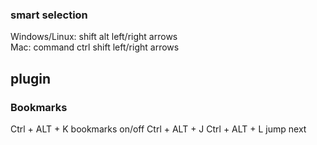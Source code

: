 

### smart selection
Windows/Linux:  shift alt left/right arrows  
Mac:            command ctrl shift left/right arrows


## plugin

### Bookmarks
Ctrl + ALT +  K    bookmarks on/off
Ctrl + ALT +  J
Ctrl + ALT +  L    jump next

